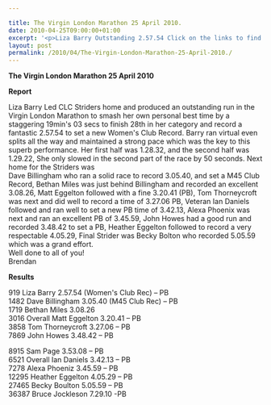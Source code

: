 ```yaml
---

title: The Virgin London Marathon 25 April 2010.
date: 2010-04-25T09:00:00+01:00
excerpt: '<p>Liza Barry Outstanding 2.57.54 Click on the links to find out how all the CLC Striders got on at the Virgin London Marathon, Brendan Ward (Club Chairman) The London Marathon 25 April 2010 Photos Report Results</p>'
layout: post
permalink: /2010/04/The-Virgin-London-Marathon-25-April-2010./
---
```

**The Virgin London Marathon 25 April 2010** </p> 

<a name="Report"></a>

**Report**

Liza Barry Led CLC Striders home and produced an outstanding run in the Virgin London Marathon to smash her own personal best time by a staggering 19min's 03 secs to finish 28th in her category and record a fantastic 2.57.54 to set a new Women's Club Record. Barry ran virtual even splits all the way and maintained a strong pace which was the key to this superb performance. Her first half was 1.28.32, and the second half was 1.29.22, She only slowed in the second part of the race by 50 seconds. Next home for the Striders was  
Dave Billingham who ran a solid race to record 3.05.40, and set a M45 Club Record, Bethan Miles was just behind Billingham and recorded an excellent 3.08.26, Matt Eggelton followed with a fine 3.20.41 (PB), Tom Thorneycroft was next and did well to record a time of 3.27.06 PB, Veteran Ian Daniels followed and ran well to set a new PB time of 3.42.13, Alexa Phoenix was next and ran an excellent PB of 3.45.59, John Howes had a good run and recorded 3.48.42 to set a PB, Heather Eggelton followed to record a very respectable 4.05.29, Final Strider was Becky Bolton who recorded 5.05.59 which was a grand effort.  
Well done to all of you!  
Brendan 

<a name="Report"></a>**Results**

919 Liza Barry 2.57.54 (Women's Club Rec) &#8211; PB  
1482 Dave Billingham 3.05.40 (M45 Club Rec) &#8211; PB  
1719 Bethan Miles 3.08.26  
3016 Overall Matt Eggelton 3.20.41 &#8211; PB  
3858 Tom Thorneycroft 3.27.06 &#8211; PB  
7869 John Howes 3.48.42 &#8211; PB 

8915 Sam Page 3.53.08 &#8211; PB  
6521 Overall Ian Daniels 3.42.13 &#8211; PB  
7278 Alexa Phoeniz 3.45.59 &#8211; PB  
12295 Heather Eggelton 4.05.29 &#8211; PB  
27465 Becky Boulton 5.05.59 &#8211; PB  
36387 Bruce Jockleson 7.29.10 -PB 

<map name="100109w.jpg">
  <area shape="RECT" coords="677,27,696,48" alt="Race Winner" />
  
  <area shape="RECT" coords="379,28,393,45" alt="Sarah Greef" />
  
  <area shape="RECT" coords="354,28,368,46" alt="Rachel Vines" />
  
  <area shape="RECT" coords="303,28,318,46" alt="Anna Maughan" />
  
  <area shape="RECT" coords="206,28,220,46" alt="Dawn Addinall" />
  
  <area shape="RECT" coords="86,28,103,46" alt="Alex Evans" />
</map>

<map name="100109m.jpg">
  <area shape="RECT" coords="63,31,76,45" alt="Clive Scott" />
  
  <area shape="RECT" coords="112,32,121,44" alt="Paul Davies" />
  
  <area shape="RECT" coords="118,32,129,43" alt="Paul Stonuary" />
  
  <area shape="RECT" coords="223,29,236,47" alt="James Gibbs" />
  
  <area shape="RECT" coords="255,29,264,42" alt="David Smeath" />
  
  <area shape="RECT" coords="263,28,272,43" alt="Chris Hale" />
  
  <area shape="RECT" coords="275,31,288,45" alt="Rob Shute" />
  
  <area shape="RECT" coords="308,31,321,45" alt="Billy Bradshaw" />
  
  <area shape="RECT" coords="582,29,594,46" alt="Will Ferguson" />
  
  <area shape="RECT" coords="680,30,694,45" alt="Race Winner" />
</map>